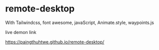 # remote-desktop
With Tailwindcss, font awesome, javaScript, Animate.style, waypoints.js

live demon link 

https://paingthuhtwe.github.io/remote-desktop/
